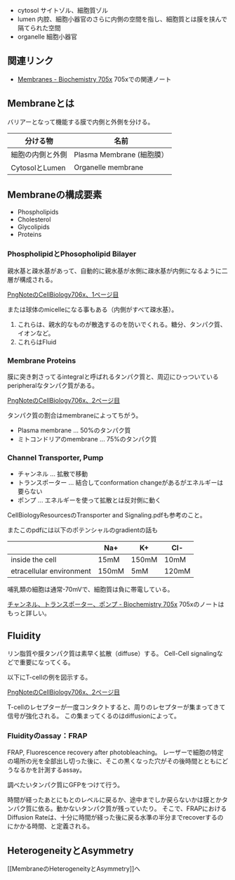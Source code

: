 - cytosol サイトゾル、細胞質ゾル
- lumen 内腔、細胞小器官のさらに内側の空間を指し、細胞質とは膜を挟んで隔てられた空間
- organelle 細胞小器官

## 関連リンク

- [Membranes - Biochemistry 705x](https://karino2.github.io/Biochemistry705x/Membranes) 705xでの関連ノート

## Membraneとは

バリアーとなって機能する膜で内側と外側を分ける。

| 分ける物 | 名前 |
| ---- | ---- |
| 細胞の内側と外側 | Plasma Membrane (細胞膜） |
| CytosolとLumen | Organelle membrane |


## Membraneの構成要素

- Phospholipids
- Cholesterol
- Glycolipids
- Proteins

### PhospholipidとPhosopholipid Bilayer

親水基と疎水基があって、自動的に親水基が水側に疎水基が内側になるように二層が構成される。

[PngNoteのCellBiology706x、1ページ目](https://karino2.github.io/ImageGallery/CellBiology706x.html#lg=1&slide=0)

または球体のmicelleになる事もある（内側がすべて疎水基）。

1. これらは、親水的なものが散逸するのを防いでくれる。糖分、タンパク質、イオンなど。
2. これらはFluid 

### Membrane Proteins

膜に突き刺さってるintegralと呼ばれるタンパク質と、周辺にひっついているperipheralなタンパク質がある。

[PngNoteのCellBiology706x、2ページ目](https://karino2.github.io/ImageGallery/CellBiology706x.html#lg=1&slide=1)

タンパク質の割合はmembraneによってちがう。

- Plasma membrane ... 50%のタンパク質
- ミトコンドリアのmembrane ... 75%のタンパク質

### Channel Transporter, Pump

- チャンネル ... 拡散で移動
- トランスポーター ... 結合してconformation changeがあるがエネルギーは要らない
- ポンプ ... エネルギーを使って拡散とは反対側に動く

CellBiologyResourcesのTransporter and Signaling.pdfも参考のこと。

またこのpdfには以下のポテンシャルのgradientの話も

|  | Na+ | K+ | Cl- |
| ---- | ---- | ---- | ---- |
| inside the cell | 15mM | 150mM | 10mM |
| etracellular environment | 150mM | 5mM | 120mM |

哺乳類の細胞は通常-70mVで、細胞質は負に帯電している。

[チャンネル、トランスポーター、ポンプ - Biochemistry 705x](https://karino2.github.io/Biochemistry705x/%E3%83%81%E3%83%A3%E3%83%B3%E3%83%8D%E3%83%AB%E3%80%81%E3%83%88%E3%83%A9%E3%83%B3%E3%82%B9%E3%83%9D%E3%83%BC%E3%82%BF%E3%83%BC%E3%80%81%E3%83%9D%E3%83%B3%E3%83%97) 705xのノートはもっと詳しい。

## Fluidity

リン脂質や膜タンパク質は素早く拡散（diffuse）する。
Cell-Cell signalingなどで重要になってくる。

以下にT-cellの例を図示する。

[PngNoteのCellBiology706x、2ページ目](https://karino2.github.io/ImageGallery/CellBiology706x.html#lg=1&slide=1)

T-cellのレセプターが一度コンタクトすると、周りのレセプターが集まってきて信号が強化される。
この集まってくるのはdiffusionによって。

### Fluidityのassay：FRAP

FRAP, Fluorescence recovery after photobleaching。
レーザーで細胞の特定の場所の光を全部出し切った後に、そこの黒くなった穴がその後時間とともにどうなるかを計測するassay。

調べたいタンパク質にGFPをつけて行う。

時間が経ったあとにもとのレベルに戻るか、途中までしか戻らないかは膜とかタンパク質に依る。動かないタンパク質が残っていたり。
そこで、FRAPにおけるDiffusion Rateは、十分に時間が経った後に戻る水準の半分までrecoverするのにかかる時間、と定義される。

## HeterogeneityとAsymmetry

[[MembraneのHeterogeneityとAsymmetry]]へ
